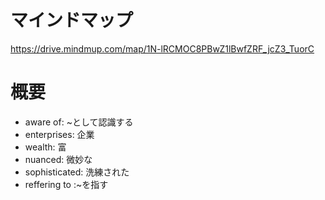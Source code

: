 # マインドマップ
https://drive.mindmup.com/map/1N-lRCMOC8PBwZ1lBwfZRF_jcZ3_TuorC

# 概要

- aware of: ~として認識する
- enterprises: 企業
- wealth: 富
- nuanced: 微妙な
- sophisticated: 洗練された
- reffering to :~を指す